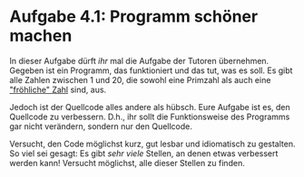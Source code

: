 Aufgabe 4.1: Programm schöner machen
====================================

In dieser Aufgabe dürft *ihr* mal die Aufgabe der Tutoren übernehmen. Gegeben
ist ein Programm, das funktioniert und das tut, was es soll. Es gibt alle
Zahlen zwischen 1 und 20, die sowohl eine Primzahl als auch eine ["fröhliche"
Zahl](https://en.wikipedia.org/wiki/Happy_number) sind, aus.

Jedoch ist der Quellcode alles andere als hübsch. Eure Aufgabe ist es, den
Quellcode zu verbessern. D.h., ihr sollt die Funktionsweise des Programms gar
nicht verändern, sondern nur den Quellcode.

Versucht, den Code möglichst kurz, gut lesbar und idiomatisch zu gestalten.
So viel sei gesagt: Es gibt *sehr viele* Stellen, an denen etwas verbessert
werden kann! Versucht möglichst, alle dieser Stellen zu finden.
